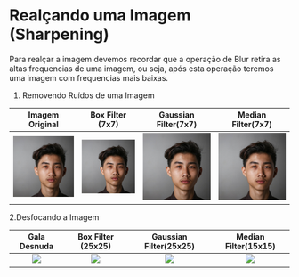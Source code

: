 # Realçando uma Imagem (Sharpening)

Para realçar a imagem devemos recordar que a operação de Blur retira as altas frequencias de uma imagem, ou seja, após esta operação teremos uma imagem com frequencias mais baixas.


1. Removendo Ruídos de uma Imagem


Imagem Original          |  Box Filter (7x7) | Gaussian Filter(7x7) | Median Filter(7x7)
:-------------------------:|:-------------------------:|:-------------------------:|:-------------------------:
<img src='images/original.png' width='250'>   |  <img src='images/box_sharpen.png' width='250'> | <img src='images/gauss_sharpen.png' width='250'> |<img src='images/median_sharpen.png' width='250'>



2.Desfocando a Imagem

Gala Desnuda          |  Box Filter (25x25) | Gaussian Filter(25x25) | Median Filter(15x15)
:-------------------------:|:-------------------------:|:-------------------------:|:-------------------------:
<img src='images/dali.png' width='250'>   |  <img src='images/dali_box_filter.png' width='250'> | <img src='images/dali_box_filter.png' width='250'> |<img src='images/dali_median_filter.png' width='250'>
